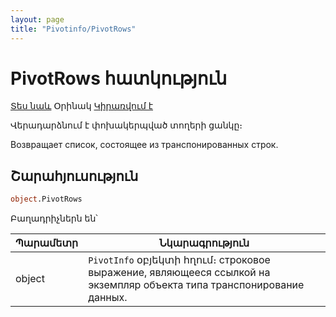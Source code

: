 ```yaml
---
layout: page
title: "Pivotinfo/PivotRows"
---
```


# PivotRows հատկություն

[Տես նաև](../PivotInfo.md) Օրինակ [Կիրառվում է](../PivotInfo.md)

Վերադարձնում է փոխակերպված տողերի ցանկը։

Возвращает список, состоящее из транспонированных строк.

## Շարահյուսություն

```vb
object.PivotRows
```

Բաղադրիչներն են՝

| Պարամետր | Նկարագրություն |
|--|--|
| object | `PivotInfo` օբյեկտի հղում։ строковое выражение, являющееся ссылкой на экземпляр объекта типа транспонирование данных. |


    

